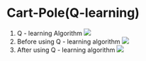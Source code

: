 # Cart-Pole(Q-learning)
1. Q - learning Algorithm
![](https://i.imgur.com/H9LnmQU.png)
2. Before using Q - learning algorithm
![](https://i.imgur.com/vfGpdu4.gif)
3. After using Q - learning algorithm
![](https://i.imgur.com/HjLEUhJ.gif)
